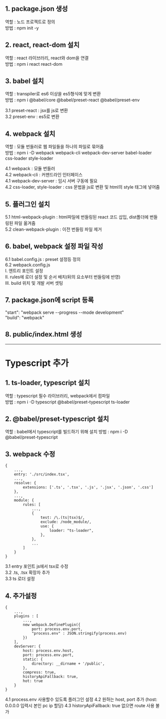 ## 1. package.json 생성
역할 : 노드 프로젝트로 정의  
방법 : npm init -y  

## 2. react, react-dom 설치
역할 : react 라이브러리, react와 dom을 연결  
방법 : npm i react react-dom  

## 3. babel 설치
역할 : transpiler로 es6 이상을 es5형식에 맞게 변환  
방법 : npm i @babel/core @babel/preset-react @babel/preset-env  

3.1 preset-react : jsx를 js로 변환  
3.2 preset-env : es5로 변환  

## 4. webpack 설치
역할 : 모듈 번들러로 웹 파일들을 하나의 파일로 묶어줌  
방법 : npm i -D webpack webpack-cli webpack-dev-server babel-loader css-loader style-loader  

4.1 webpack : 모듈 번들러  
4.2 webpack-cli : 커맨드라인 인터페이스  
4.1 webpack-dev-server : 임시 서버 구동에 필요  
4.2 css-loader, style-loader : css 문법을 js로 변환 및 html의 style 태그에 넣어줌  

## 5. 플러그인 설치
5.1 html-webpack-plugin : html파일에 번들링된 react 코드 삽입, dist폴더에 번들링된 파일 옮겨줌  
5.2 clean-webpack-plugin : 이전 번들링 파일 제거  

## 6. babel, webpack 설정 파일 작성
6.1 babel.config.js : preset 설정등 정의  
6.2 webpack.config.js  
I. 엔트리 포인트 설정  
II. rules에 로더 설정 및 순서 배치(뒤의 요소부터 번들링에 반영)  
III. build 위치 및 개발 서버 셋팅  

## 7. package.json에 script 등록
"start": "webpack serve --progress --mode development"  
"build": "webpack"  

## 8. public/index.html 생성

---------------------------------------------------------------------  

# Typescript 추가  

## 1. ts-loader, typescript 설치
역할 : typescript 필수 라이브러리, webpack에서 컴파일  
방법 : npm i -D typescript @babel/preset-typescript ts-loader  

## 2. @babel/preset-typescript 설치  
역할 : babel에서 typescript를 빌드하기 위해 설치
방법 : npm i -D @babel/preset-typescript

## 3. webpack 수정  
```
{
    ...,
    entry: './src/index.tsx',
    ...,
    resolve: {
        extensions: ['.ts', '.tsx', '.js', '.jsx', '.json', '.css']
    },
    ...,
    module: {
        rules: [
            ...,
            {
                test: /\.(ts|tsx)$/,
                exclude: /node_module/,
                use: {
                    loader: "ts-loader",
                },
            },
            ...
        ]
    }
}
```

3.1 entry 포인트 js에서 tsx로 수정   
3.2 .ts, .tsx 확장자 추가  
3.3 ts 로더 설정  

## 4. 추가설정
```
{
    ...,
    plugins : [
        ...,
        new webpack.DefinePlugin({
            port: process.env.port,
            "process.env" : JSON.stringify(process.env)
        })
    ],
    devServer: {
        host: process.env.host,
        port: process.env.port,
        static: {
            directory: __dirname + '/public',
        },
        compress: true,
        historyApiFallback: true,
        hot: true
    }
}
```

4.1 process.env 사용할수 있도록 플러그인 설정
4.2 원하는 host, port 추가 (host: 0.0.0.0 입력시 본인 pc ip 할당)
4.3 historyApiFallback: true 없으면 route 사용 불가